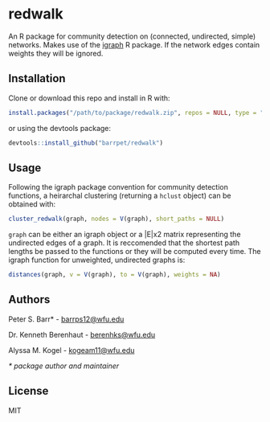 # redwalk

An R package for community detection on (connected, undirected, simple)
networks. Makes use of the
[igraph](https://cran.r-project.org/web/packages/igraph/index.html) R package.
If the network edges contain weights they will be ignored.

## Installation

Clone or download this repo and install in R with:
```R
install.packages("/path/to/package/redwalk.zip", repos = NULL, type = "source")
```
or using the devtools package:
```R
devtools::install_github("barrpet/redwalk")
```

## Usage

Following the igraph package convention for community detection functions, a
heirarchal clustering (returning a `hclust` object) can be obtained with:
```R
cluster_redwalk(graph, nodes = V(graph), short_paths = NULL)
```
`graph` can be either an igraph object or a |E|x2 matrix representing the
undirected edges of a graph. It is reccomended that the shortest path lengths be
passed to the functions or they will be computed every time. The igraph
function for unweighted, undirected graphs is:
```R
distances(graph, v = V(graph), to = V(graph), weights = NA)
```

## Authors

Peter S. Barr* - <barrps12@wfu.edu>

Dr. Kenneth Berenhaut - <berenhks@wfu.edu>

Alyssa M. Kogel - <kogeam11@wfu.edu>

_* package author and maintainer_

## License

MIT
